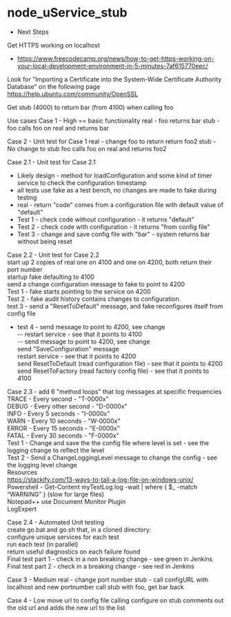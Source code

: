 # node_uService_stub

* Next Steps

Get HTTPS working on localhost
- https://www.freecodecamp.org/news/how-to-get-https-working-on-your-local-development-environment-in-5-minutes-7af615770eec/


Look for "Importing a Certificate into the System-Wide Certificate Authority Database"
on the following page
https://help.ubuntu.com/community/OpenSSL


Get stub (4000) to return bar (from 4100) when calling foo


Use cases
Case 1 - High == basic functionality
	real - foo returns bar
	stub - foo calls foo on real and returns bar

Case 2 - Unit test for Case 1
	real - change foo to return return foo2
	stub - No change to stub
		foo calls foo on real and returns foo2
		
Case 2.1 - Unit test for Case 2.1  
- Likely design - method for loadConfiguration and some kind of timer service to check the configuration timestamp  
- all tests use fake as a test bench, no changes are made to fake during testing  
- real - return "code" comes from a configuration file with default value of "default"  
- Test 1 - check code without configuration - it returns "default"  
- Test 2 - check code with configuration - it returns "from config file"  
- Test 3 - change and save config file with "bar" - system returns bar without being reset  

Case 2.2 - Unit test for Case 2.2  
	start up 2 copies of real one on 4100 and one on 4200, both return their port number  
	startup fake defaulting to 4100  
	send a change configuration message to fake to point to 4200  
	Test 1 - fake starts pointing to the service on 4200  
	Test 2 - fake audit history contains changes to configuration.  
	test 3 - send a "ResetToDefault" message, and fake reconfigures itself from config file  
- test 4 - send message to point to 4200, see change  
-- restart service - see that it points to 4100  
-- send message to point to 4200, see change  
		send "SaveConfiguration" message  
		restart service - see that it points to 4200  
		send ResetToDefault (read configuration file) - see that it points to 4200  
		send ResetToFactory (read factory config file) - see that it points to 4100  

Case 2.3 - add 6 "method loops" that log messages at specific frequencies  
	TRACE - Every second - "T-0000x"  
	DEBUG - Every other second - "D-0000x"  
	INFO - Every 5 seconds - "I-0000x"  
	WARN - Every 10 seconds - "W-0000x"  
	ERROR - Every 15 seconds - "E-0000x"  
	FATAL - Every 30 seconds - "F-0000x"  
	Test 1 - Change and save the the config file where level is set - see the logging change to reflect the level  
	Test 2 - Send a ChangeLoggingLevel message to change the config - see the logging level change  
	Resources  
		https://stackify.com/13-ways-to-tail-a-log-file-on-windows-unix/  
		Powershell - Get-Content myTestLog.log -wait | where { $_ -match “WARNING” } (slow for large files)  
		Notepad++ use Document Monitor Plugin  
		LogExpert  

Case 2.4 - Automated Unit testing  
	create go.bat and go.sh that, in a cloned directory:  
		configure unique services for each test  
		run each test (in parallel)  
		return useful diagnostics on each failure found  
	Final test part 1 - check in a non breaking change - see green in Jenkins  
	Final test part 2 - check in a breaking change - see red in Jenkins  

Case 3 - Medium
	real - change port number
	stub - call configURL with localhost and new portnumber
		call stub with foo, get bar back

Case 4 - Low
	move url to config file
	calling configure on stub comments out the old url and adds the new url to the list

	
